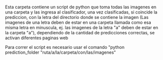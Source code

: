 Esta carpeta contiene un script de python que toma todas las imagenes en una carpeta y las ingresa al clasificador, una vez clasificadas, si coincide la prediccion, con la letra del directorio donde se contiene la imagen (Las imagenes de una letra deben de estar en una carpeta llamada como esa misma letra en minuscula, ej. las imagenes de la letra "a" deben de estar en la carpeta "a"), dependiendo de la cantidad de predicciones correctas, se activan diferentes paginas web

Para correr el script es necesario usar el comando "python prediction_folder "ruta/a/la/carpeta/con/las/imagenes" 
